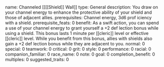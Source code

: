 name: Channeled [[[[Shield]] Wall]]
type: General
description: You draw on your channel energy to enhance the protective ability of your shield and those of adjacent allies.
prerequisites: Channel energy, 3d6 prof iciency with a shield.
prerequisite_feats: 0
benefit: As a swift action, you can spend a use of your channel energy to grant yourself a +2 def lection bonus while using a shield. This bonus lasts 1 minute per [[cleric]] level or effective [[cleric]] level. While you benefit from this bonus, allies with shields also gain a +2 def lection bonus while they are adjacent to you.
normal: 0
special: 0
teamwork: 0
critical: 0
grit: 0
style: 0
performance: 0
racial: 0
companion_familiar: 0
race_name: 0
note: 0
goal: 0
completion_benefit: 0
multiples: 0
suggested_traits: 0
